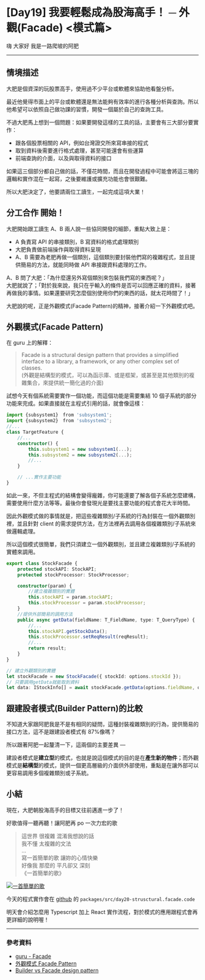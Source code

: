 # [Day19] 我要輕鬆成為股海高手！ ─ 外觀(Facade) <模式篇>

嗨 大家好 我是一路爬坡的阿肥

---

## 情境描述

大肥是個資深的玩股票高手，使用過不少平台或軟體來協助他看盤分析。

最近他覺得市面上的平台或軟體還是無法能夠有效率的進行各種分析與查詢。所以他希望可以依照自己做功課的習慣，開發一個屬於自己的查詢工具。

不過大肥馬上想到一個問題：如果要開發這樣的工具的話，主要會有三大部分要實作：

-   跟各個股票相關的 API，例如台灣證交所來寫串接的程式
-   取到資料後需要進行格式處理，甚至可能還會有些運算
-   前端查詢的介面，以及與取得資料的接口

如果這三個部分都自己做的話，不僅花時間，而且在開發過程中可能會將這三塊的邏輯和實作混在一起寫，之後要維護或擴充功能也會很艱難。

所以大肥決定了，他要請兩位工讀生，一起完成這項大業！

## 分工合作 開始！

大肥開始跟工讀生 A、B 兩人說一些協同開發的細節，重點大致上是：

-   A 負責寫 API 的串接類別，B 寫資料的格式處理類別
-   大肥負責做前端操作與取得資料呈現
-   A、B 需要為老肥再做一個類別，這個類別要封裝他們寫的複雜程式，並且提供簡易的方法，就能同時做 API 串接跟資料處理的工作。

A、B 問了大肥：「為什麼還另外寫個類別來包裝我們寫的東西呢？」  
大肥就說了；「對於我來說，我只在乎輸入的條件是否可以回應正確的資料，接著再做我的事情。如果還要研究怎麼個別使用你們的東西的話，就太花時間了！」

大肥說的呢，正是外觀模式(Facade Pattern)的精神，接著介紹一下外觀模式吧。

## 外觀模式(Facade Pattern)

在 guru 上的解釋：

> Facade is a structural design pattern that provides a simplified interface to a library, a framework, or any other complex set of classes.  
> (外觀是結構型的模式，可以為函示庫、或是框架，或甚至是其他類別的複雜集合，來提供統一簡化過的介面)

試想今天有個系統需要實作一個功能，而這個功能是需要集結 10 個子系統的部分功能來完成。如果直接就在主程式引用的話，就會像這樣：

```typescript
import {subsystem1}　from 'subsystem1';
import {subsystem2}　from 'subsystem2';
//...
class TargetFeature {
    //...
    constructor() {
        this.subsystem1 = new subsystem1(...);
        this.subsystem2 = new subsystem2(...);
        //...
    }

    // ...實作主要功能
}
```

如此一來，不但主程式的結構會變得龐雜，你可能還要了解各個子系統怎麼建構，需要使用什麼方法等等。最後你會發現光是要找主要功能的程式會花大半時間。

因此外觀模式做的事情就是，把這些複雜類別/子系統的行為封裝在一個外觀類別裡，並且針對 client 的需求提供方法，在方法裡再去調用各個複雜類別/子系統來做邏輯處理。

所以這個模式很簡單，我們只須建立一個外觀類別，並且建立複雜類別/子系統的實體來調用。

```typescript
export class StockFacade {
    protected stockAPI: StockAPI;
    protected stockProcessor: StockProcessor;

    constructor(param) {
        //建立複雜類別的實體
        this.stockAPI = param.stockAPI;
        this.stockProcessor = param.stockProcessor;
    }
    //提供外部簡易的調用方法
    public async getData(fieldName: T_FieldName, type: T_QueryType) {
        //...
        this.stockAPI.getStockData();
        this.stockProcessor.setReqResult(reqResult);
        //...
        return result;
    }
}

// 建立外觀類別的實體
let stockFacade = new StockFacade({ stockId: options.stockId });
// 只要調用getData就能取到資料
let data: IStockInfo[] = await stockFacade.getData(options.fieldName, options.queryType);
```

## 跟建設者模式(Builder Pattern)的比較

不知道大家跟阿肥我是不是有相同的疑問，這種封裝複雜類別的行為，提供簡易的接口方法，這不是跟建設者模式有 87%像嗎？

所以跟著阿肥一起釐清一下，這兩個的主要差異 —

建設者模式是**建立型**的模式，也就是說這個模式的目的是在**產生新的物件**；而外觀模式是**結構型**的模式，提供一個更高層級的介面供外部使用，重點是在讓外部可以更容易調用多個複雜類別或子系統。

## 小結

現在，大肥朝股海高手的目標又往前邁進一步了！

好歌值得一聽再聽！讓阿肥再 po 一次力宏的歌

> 這世界 很複雜 混淆我想說的話  
> 我不懂 太複雜的文法  
> ...  
> 寫一首簡單的歌 讓妳的心情快樂  
> 好像我 那麼的 平凡卻又 深刻  
> 《一首簡單的歌》

[![一首簡單的歌](https://img.youtube.com/vi/PihQffGOL54/0.jpg)](http://www.youtube.com/watch?v=PihQffGOL54 '一首簡單的歌')

今天的程式實作會在 [github](https://github.com/showwell0120/Design-Pattern-Typescript-React) 的 `packages/src/day20-strusctural.facade.code`

明天會介紹怎麼用 Typescript 加上 React 實作流程，對於模式的應用跟程式會再更詳細的說明喔！

---

### 參考資料

-   [guru - Facade](https://refactoring.guru/design-patterns/facade)
-   [外觀模式 Facade Pattern](https://dotblogs.com.tw/jesperlai/2018/04/15/153646)
-   [Builder vs Facade design pattern](https://stackoverflow.com/questions/39577474/builder-vs-facade-design-pattern)
